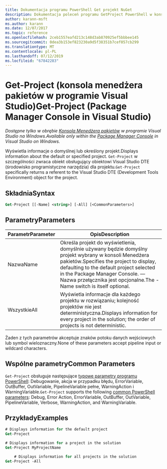 ```yaml
---
title: Dokumentacja programu PowerShell Get projekt NuGet
description: Dokumentacja poleceń programu GetProject PowerShell w konsoli Menedżera pakietów NuGet w programie Visual Studio.
author: karann-msft
ms.author: karann
ms.date: 12/07/2017
ms.topic: reference
ms.openlocfilehash: 2ceb1557eafd213c148d3ab870925ef5bbbee145
ms.sourcegitcommit: 0dea3b153ef823230a9d5f38351b7cef057cb299
ms.translationtype: MT
ms.contentlocale: pl-PL
ms.lasthandoff: 07/12/2019
ms.locfileid: "67842283"
---
```

# <a name="get-project-package-manager-console-in-visual-studio"></a><span data-ttu-id="35027-103">Get-Project (konsola menedżera pakietów w programie Visual Studio)</span><span class="sxs-lookup"><span data-stu-id="35027-103">Get-Project (Package Manager Console in Visual Studio)</span></span>

<span data-ttu-id="35027-104">*Dostępne tylko w obrębie [Konsola Menedżera pakietów](package-manager-console.md) w programie Visual Studio na Windows.*</span><span class="sxs-lookup"><span data-stu-id="35027-104">*Available only within the [Package Manager Console](package-manager-console.md) in Visual Studio on Windows.*</span></span>

<span data-ttu-id="35027-105">Wyświetla informacje o domyślnej lub określony projekt.</span><span class="sxs-lookup"><span data-stu-id="35027-105">Displays information about the default or specified project.</span></span> <span data-ttu-id="35027-106">`Get-Project` w szczególności zwraca obiekt obsługujący obiektowi Visual Studio DTE (środowisko programistyczne narzędzia) dla projektu.</span><span class="sxs-lookup"><span data-stu-id="35027-106">`Get-Project` specifically returns a referent to the Visual Studio DTE (Development Tools Environment) object for the project.</span></span>

## <a name="syntax"></a><span data-ttu-id="35027-107">Składnia</span><span class="sxs-lookup"><span data-stu-id="35027-107">Syntax</span></span>

```ps
Get-Project [[-Name] <string>] [-All] [<CommonParameters>]
```

## <a name="parameters"></a><span data-ttu-id="35027-108">Parametry</span><span class="sxs-lookup"><span data-stu-id="35027-108">Parameters</span></span>

| <span data-ttu-id="35027-109">Parametr</span><span class="sxs-lookup"><span data-stu-id="35027-109">Parameter</span></span> | <span data-ttu-id="35027-110">Opis</span><span class="sxs-lookup"><span data-stu-id="35027-110">Description</span></span> |
| --- | --- |
| <span data-ttu-id="35027-111">Nazwa</span><span class="sxs-lookup"><span data-stu-id="35027-111">Name</span></span> | <span data-ttu-id="35027-112">Określa projekt do wyświetlenia, domyślnie używany będzie domyślny projekt wybrany w konsoli Menedżera pakietów.</span><span class="sxs-lookup"><span data-stu-id="35027-112">Specifies the project to display, defaulting to the default project selected in the Package Manager Console.</span></span> <span data-ttu-id="35027-113">— Nazwa przełącznika jest opcjonalne.</span><span class="sxs-lookup"><span data-stu-id="35027-113">The -Name switch is itself optional.</span></span> |
| <span data-ttu-id="35027-114">Wszystkie</span><span class="sxs-lookup"><span data-stu-id="35027-114">All</span></span> | <span data-ttu-id="35027-115">Wyświetla informacje dla każdego projektu w rozwiązaniu; kolejność projektów nie jest deterministyczna.</span><span class="sxs-lookup"><span data-stu-id="35027-115">Displays information for every project in the solution; the order of projects is not deterministic.</span></span> |

<span data-ttu-id="35027-116">Żaden z tych parametrów akceptuje znaków potoku danych wejściowych lub symbol wieloznaczny.</span><span class="sxs-lookup"><span data-stu-id="35027-116">None of these parameters accept pipeline input or wildcard characters.</span></span>

## <a name="common-parameters"></a><span data-ttu-id="35027-117">Wspólne parametry</span><span class="sxs-lookup"><span data-stu-id="35027-117">Common Parameters</span></span>

<span data-ttu-id="35027-118">`Get-Project` obsługuje następujące [typowe parametry programu PowerShell](http://go.microsoft.com/fwlink/?LinkID=113216): Debugowanie, akcja w przypadku błędu, ErrorVariable, OutBuffer, OutVariable, PipelineVariable pełne, WarningAction i WarningVariable.</span><span class="sxs-lookup"><span data-stu-id="35027-118">`Get-Project` supports the following [common PowerShell parameters](http://go.microsoft.com/fwlink/?LinkID=113216): Debug, Error Action, ErrorVariable, OutBuffer, OutVariable, PipelineVariable, Verbose, WarningAction, and WarningVariable.</span></span>

## <a name="examples"></a><span data-ttu-id="35027-119">Przykłady</span><span class="sxs-lookup"><span data-stu-id="35027-119">Examples</span></span>

```ps
# Displays information for the default project
Get-Project

# Displays information for a project in the solution
Get-Project MyProjectName

    # Displays information for all projects in the solution
Get-Project -All
```